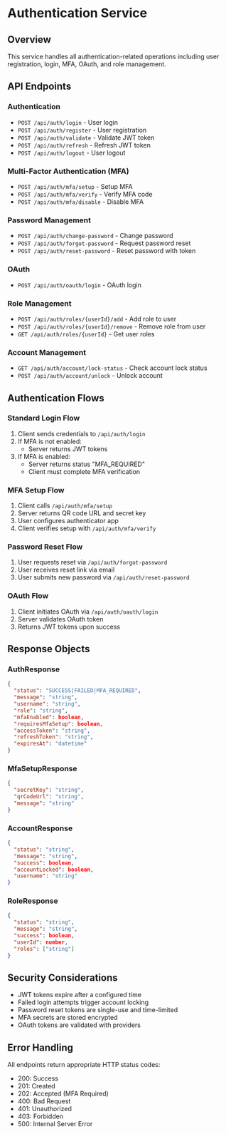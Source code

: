 # Authentication Service

## Overview
This service handles all authentication-related operations including user registration, login, MFA, OAuth, and role management.

## API Endpoints

### Authentication
- `POST /api/auth/login` - User login
- `POST /api/auth/register` - User registration
- `POST /api/auth/validate` - Validate JWT token
- `POST /api/auth/refresh` - Refresh JWT token
- `POST /api/auth/logout` - User logout

### Multi-Factor Authentication (MFA)
- `POST /api/auth/mfa/setup` - Setup MFA
- `POST /api/auth/mfa/verify` - Verify MFA code
- `POST /api/auth/mfa/disable` - Disable MFA

### Password Management
- `POST /api/auth/change-password` - Change password
- `POST /api/auth/forgot-password` - Request password reset
- `POST /api/auth/reset-password` - Reset password with token

### OAuth
- `POST /api/auth/oauth/login` - OAuth login

### Role Management
- `POST /api/auth/roles/{userId}/add` - Add role to user
- `POST /api/auth/roles/{userId}/remove` - Remove role from user
- `GET /api/auth/roles/{userId}` - Get user roles

### Account Management
- `GET /api/auth/account/lock-status` - Check account lock status
- `POST /api/auth/account/unlock` - Unlock account

## Authentication Flows

### Standard Login Flow
1. Client sends credentials to `/api/auth/login`
2. If MFA is not enabled:
   - Server returns JWT tokens
3. If MFA is enabled:
   - Server returns status "MFA_REQUIRED"
   - Client must complete MFA verification

### MFA Setup Flow
1. Client calls `/api/auth/mfa/setup`
2. Server returns QR code URL and secret key
3. User configures authenticator app
4. Client verifies setup with `/api/auth/mfa/verify`

### Password Reset Flow
1. User requests reset via `/api/auth/forgot-password`
2. User receives reset link via email
3. User submits new password via `/api/auth/reset-password`

### OAuth Flow
1. Client initiates OAuth via `/api/auth/oauth/login`
2. Server validates OAuth token
3. Returns JWT tokens upon success

## Response Objects

### AuthResponse
```json
{
  "status": "SUCCESS|FAILED|MFA_REQUIRED",
  "message": "string",
  "username": "string",
  "role": "string",
  "mfaEnabled": boolean,
  "requiresMfaSetup": boolean,
  "accessToken": "string",
  "refreshToken": "string",
  "expiresAt": "datetime"
}
```

### MfaSetupResponse
```json
{
  "secretKey": "string",
  "qrCodeUrl": "string",
  "message": "string"
}
```

### AccountResponse
```json
{
  "status": "string",
  "message": "string",
  "success": boolean,
  "accountLocked": boolean,
  "username": "string"
}
```

### RoleResponse
```json
{
  "status": "string",
  "message": "string",
  "success": boolean,
  "userId": number,
  "roles": ["string"]
}
```

## Security Considerations
- JWT tokens expire after a configured time
- Failed login attempts trigger account locking
- Password reset tokens are single-use and time-limited
- MFA secrets are stored encrypted
- OAuth tokens are validated with providers

## Error Handling
All endpoints return appropriate HTTP status codes:
- 200: Success
- 201: Created
- 202: Accepted (MFA Required)
- 400: Bad Request
- 401: Unauthorized
- 403: Forbidden
- 500: Internal Server Error 